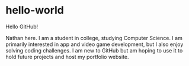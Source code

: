 # hello-world

Hello GitHub!

Nathan here. I am a student in college, studying Computer Science. 
I am primarily interested in app and video game development, but I also enjoy solving coding challenges.
I am new to GitHub but am hoping to use it to hold future projects and host my portfolio website.
